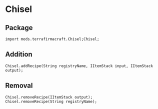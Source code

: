 # Chisel

## Package
```zenscript
import mods.terrafirmacraft.Chisel;Chisel;
```

## Addition
```zenscript
Chisel.addRecipe(String registryName, IItemStack input, IItemStack output);
```

## Removal

```zenscript
Chisel.removeRecipe(IItemStack output);
Chisel.removeRecipe(String registryName);
```